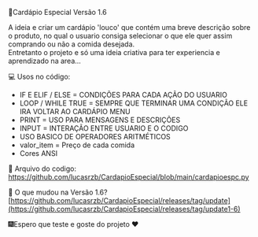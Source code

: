 🚀Cardápio Especial Versão 1.6

A ideia e criar um cardápio  'louco' que contém uma breve descrição sobre o produto, no qual o usuario consiga selecionar o que ele quer assim comprando ou não a comida desejada.  
Entretanto o projeto e só uma ideia criativa para ter experiencia e aprendizado na area...

💻 Usos no código:
 - IF E ELIF / ELSE = CONDIÇÕES PARA CADA AÇÃO DO USUARIO
 - LOOP / WHILE TRUE = SEMPRE QUE TERMINAR UMA CONDIÇÃO ELE IRA VOLTAR AO CARDÁPIO MENU 
 - PRINT = USO PARA MENSAGENS E DESCRIÇÕES 
 - INPUT = INTERAÇÃO ENTRE USUARIO E O CODIGO 
 - USO BASICO DE OPERADORES ARITMÉTICOS
 - valor_item = Preço de cada comida
 - Cores ANSI

📑 Arquivo do codigo: https://github.com/lucasrzb/CardapioEspecial/blob/main/cardapioespc.py

📁 O que mudou na Versão 1.6?
[https://github.com/lucasrzb/CardapioEspecial/releases/tag/update](https://github.com/lucasrzb/CardapioEspecial/releases/tag/update1-6)
   
  🎆Espero que teste e goste do projeto ❤️
